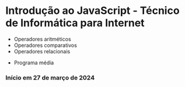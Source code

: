 # Introdução ao JavaScript - Técnico de Informática para Internet

<ul>
  <li>Operadores aritméticos</li>
  <li>Operadores comparativos</li>
  <li>Operadores relacionais</li>
</ul>



<ul>
  <li>Programa média</li>
</ul>
<h3>Início em 27 de março de 2024</h3>
